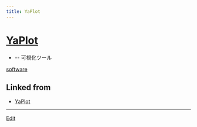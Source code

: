 ```yaml
---
title: YaPlot
---
```

# [YaPlot](/YaPlot)


* [](https://github.com/vitroid/YaPlot) -- 可視化ツール

[software](/software)



## Linked from

* [YaPlot](/YaPlot)


----
[Edit](https://github.com/vitroid/vitroid.github.io/edit/master/MD/YaPlot.md)
